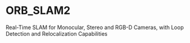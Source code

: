 # ORB_SLAM2
Real-Time SLAM for Monocular, Stereo and RGB-D Cameras, with Loop Detection and Relocalization Capabilities
